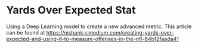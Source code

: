 # Yards Over Expected Stat
Using a Deep Learning model to create a new advanced metric.
This article can be found at https://nishank-r.medium.com/creating-yards-over-expected-and-using-it-to-measure-offenses-in-the-nfl-64b12faada41
